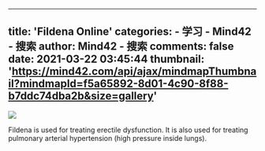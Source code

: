 
---
title: 'Fildena Online'
categories: 
    - 学习
    - Mind42 - 搜索
author: Mind42 - 搜索
comments: false
date: 2021-03-22 03:45:44
thumbnail: 'https://mind42.com/api/ajax/mindmapThumbnail?mindmapId=f5a65892-8d01-4c90-8f88-b7ddc74dba2b&size=gallery'
---

<div>   
<img src="https://mind42.com/api/ajax/mindmapThumbnail?mindmapId=f5a65892-8d01-4c90-8f88-b7ddc74dba2b&size=gallery" referrerpolicy="no-referrer"><p>
                    Fildena is used for treating erectile dysfunction. It is also used for treating pulmonary arterial hypertension (high pressure inside lungs).                </p>  
</div>
            